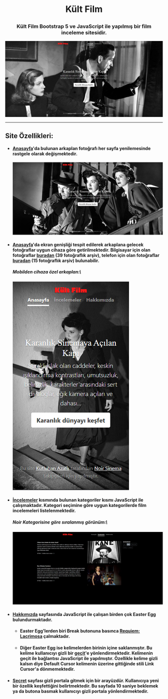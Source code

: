 # <p align=center> Kült Film </p>
### <p align=center> Kült Film Bootstrap 5 ve JavaScript ile yapılmış bir film inceleme sitesidir. </p>

![Homepage](https://raw.githubusercontent.com/kutluhanazafli/KultFilm/main/img/readme/1.png)

---

## Site Özellikleri:
* #### [Anasayfa](https://kutluhanazafli.github.io/KultFilm/index.html)'da bulunan arkaplan fotoğrafı her sayfa yenilemesinde rastgele olarak değişmektedir.
  ![Homepage](https://raw.githubusercontent.com/kutluhanazafli/KultFilm/main/img/readme/2.png)
* #### [Anasayfa](https://kutluhanazafli.github.io/KultFilm/index.html)'da ekran genişliği tespit edilerek arkaplana gelecek fotoğraflar uygun cihaza göre getirilmektedir. Bilgisayar için olan fotoğraflar [buradan](https://github.com/kutluhanazafli/KultFilm/tree/main/img) (39 fotoğraflık arşiv), telefon için olan fotoğraflar [buradan](https://github.com/kutluhanazafli/KultFilm/tree/main/img/mobilecover) (15 fotoğraflık arşiv) bulunabilir.
   ##### Mobilden cihaza özel arkaplan:\
  ![Mobil Homepage](https://raw.githubusercontent.com/kutluhanazafli/KultFilm/main/img/readme/3.png)
*  #### [İncelemeler](https://kutluhanazafli.github.io/KultFilm/reviews.html) kısmında bulunan kategoriler kısmı JavaScript ile çalışmaktadır. Kategori seçimine göre uygun kategorilerde film incelemeleri listelenmektedir.
    ##### Noir Kategorisine göre sıralanmış görünüm:\
   ![Homepage](https://raw.githubusercontent.com/kutluhanazafli/KultFilm/main/img/readme/4.png)
*   #### [Hakkımızda](https://kutluhanazafli.github.io/KultFilm/about.html) sayfasında JavaScript ile çalışan birden çok Easter Egg bulundurmaktadır.
    *   #### Easter Egg'lerden biri Break butonuna basınca [Requiem: Lacrimosa](https://open.spotify.com/track/0oo0S7irGDedjjQU67YXCR?si=1cf0702a95374e36) çalmaktadır.
    *   #### Diğer Easter Egg ise kelimelerden birinin içine saklanmıştır. Bu kelime kullanıcıyı gizli bir [geçit](https://kutluhanazafli.github.io/KultFilm/secret.html)'e yönlendirmektedir. Kelimenin geçit ile bağlantısı JavaScript ile yapılmıştır. Özellikle kelime gizli kalsın diye Default Cursor kelimenin üzerine gittiğinde stili Link Cursor'a dönmemektedir.
* #### [Secret](https://kutluhanazafli.github.io/KultFilm/secret.html) sayfası gizli portala gitmek için bir arayüzdür. Kullanıcıya yeni bir özellik keşfettiğini belirtmektedir. Bu sayfada 10 saniye beklemek ya da butona basmak kullanıcıyı gizli portala yönlendirmektedir.